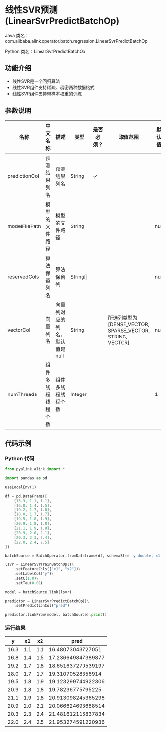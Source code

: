 # 线性SVR预测 (LinearSvrPredictBatchOp)
Java 类名：com.alibaba.alink.operator.batch.regression.LinearSvrPredictBatchOp

Python 类名：LinearSvrPredictBatchOp


## 功能介绍
* 线性SVR是一个回归算法
* 线性SVR组件支持稀疏、稠密两种数据格式
* 线性SVR组件支持带样本权重的训练


## 参数说明

| 名称 | 中文名称 | 描述 | 类型 | 是否必须？ | 取值范围 | 默认值 |
| --- | --- | --- | --- | --- | --- | --- |
| predictionCol | 预测结果列名 | 预测结果列名 | String | ✓ |  |  |
| modelFilePath | 模型的文件路径 | 模型的文件路径 | String |  |  | null |
| reservedCols | 算法保留列名 | 算法保留列 | String[] |  |  | null |
| vectorCol | 向量列名 | 向量列对应的列名，默认值是null | String |  | 所选列类型为 [DENSE_VECTOR, SPARSE_VECTOR, STRING, VECTOR] | null |
| numThreads | 组件多线程线程个数 | 组件多线程线程个数 | Integer |  |  | 1 |



## 代码示例
### Python 代码
```python
from pyalink.alink import *

import pandas as pd

useLocalEnv(1)

df = pd.DataFrame([
    [16.3, 1.1, 1.1],
    [16.8, 1.4, 1.5],
    [19.2, 1.7, 1.8],
    [18.0, 1.7, 1.7],
    [19.5, 1.8, 1.9],
    [20.9, 1.8, 1.8],
    [21.1, 1.9, 1.8],
    [20.9, 2.0, 2.1],
    [20.3, 2.3, 2.4],
    [22.0, 2.4, 2.5]
])

batchSource = BatchOperator.fromDataframe(df, schemaStr=' y double, x1 double, x2 double')

lsvr = LinearSvrTrainBatchOp()\
    .setFeatureCols(["x1", "x2"])\
    .setLabelCol("y")\
    .setC(1.0)\
    .setTau(0.01)

model = batchSource.link(lsvr)

predictor = LinearSvrPredictBatchOp()\
    .setPredictionCol("pred")

predictor.linkFrom(model, batchSource).print()
```
### 运行结果
 y | x1 | x2 | pred
---|----|----|-----
16.3|1.1|1.1|16.48073043727051
16.8|1.4|1.5|17.236649847389877
19.2|1.7|1.8|18.651637270539197
18.0|1.7|1.7|19.31070528356914
19.5|1.8|1.9|19.123299744922306
20.9|1.8|1.8|19.78236775795225
21.1|1.9|1.8|20.913098245365298
20.9|2.0|2.1|20.066624693688514
20.3|2.3|2.4|21.481612116837834
22.0|2.4|2.5|21.953274591220936



